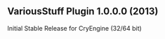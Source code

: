 VariousStuff Plugin 1.0.0.0 (2013)
---------------------------
Initial Stable Release for CryEngine (32/64 bit)
